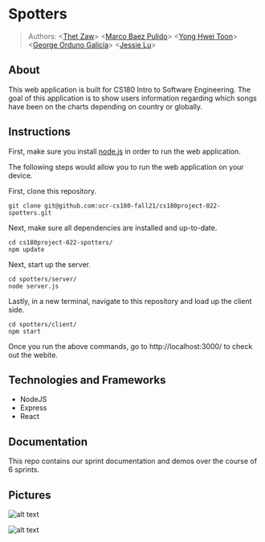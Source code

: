 # Spotters

> Authors: \<[Thet Zaw](https://github.com/tzaw0)\> \<[Marco Baez Pulido](https://github.com/marcobaez21)\> \<[Yong Hwei Toon](https://github.com/yhtoon)\> \<[George Orduno Galicia](https://github.com/GeorgeO05)\> \<[Jessie Lu](https://github.com/Jess-say)\>   

## About
This web application is built for CS180 Intro to Software Engineering. The goal of this application is to show users information regarding which songs have been on the charts depending on country or globally.

## Instructions
First, make sure you install [node.js](https://nodejs.org/en/download/) in order to run the web application.

The following steps would allow you to run the web application on your device.

First, clone this repository.
```
git clone git@github.com:ucr-cs180-fall21/cs180project-022-spotters.git
```

Next, make sure all dependencies are installed and up-to-date.
```
cd cs180project-022-spotters/
npm update
```

Next, start up the server.
```
cd spotters/server/
node server.js
```

Lastly, in a new terminal, navigate to this repository and load up the client side.
```
cd spotters/client/
npm start
```
Once you run the above commands, go to http://localhost:3000/ to check out the webite.

## Technologies and Frameworks
- NodeJS
- Express
- React

## Documentation
This repo contains our sprint documentation and demos over the course of 6 sprints.

## Pictures

![alt text](https://github.com/marcobaez21/Spotters/blob/main/MainPage.PNG)

![alt text](https://github.com/marcobaez21/Spotters/blob/main/SearchPage.PNG)
